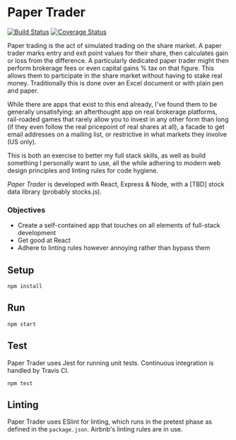 # Paper Trader
[![Build Status](https://travis-ci.org/volsci/paper-trader-react.svg?branch=master)](https://travis-ci.org/volsci/paper-trader-react)
[![Coverage Status](https://coveralls.io/repos/github/volsci/paper-trader-react/badge.svg?branch=master)](https://coveralls.io/github/volsci/paper-trader-react?branch=master)

Paper trading is the act of simulated trading on the share market. A paper trader marks entry and exit point values for their share, then calculates gain or loss from the difference. A particularly dedicated paper trader might then perform brokerage fees or even capital gains % tax on that figure. This allows them to participate in the share market without having to stake real money. Traditionally this is done over an Excel document or with plain pen and paper. 

While there are apps that exist to this end already, I've found them to be generally unsatisfying: an afterthought app on real brokerage platforms, rail-roaded games that rarely allow you to invest in any other form than long (if they even follow the real pricepoint of real shares at all), a facade to get email addresses on a mailing list, or restrictive in what markets they involve (US only). 

This is both an exercise to better my full stack skills, as well as build something I personally want to use, all the while adhering to modern web design principles and linting rules for code hygiene.

*Paper Trader* is developed with React, Express & Node, with a [TBD] stock data library (probably stocks.js). 

### Objectives
* Create a self-contained app that touches on all elements of full-stack development
* Get good at React
* Adhere to linting rules however annoying rather than bypass them

Setup
---

```
npm install
```

Run
---

```
npm start
```

Test
---
Paper Trader uses Jest for running unit tests. Continuous integration is handled by Travis CI.

```
npm test
```

Linting
---
Paper Trader uses ESlint for linting, which runs in the pretest phase as defined in the `package.json`. Airbnb's linting rules are in use.
